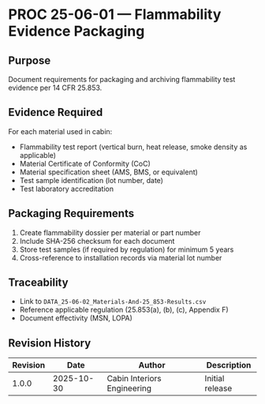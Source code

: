 # PROC 25-06-01 — Flammability Evidence Packaging

## Purpose
Document requirements for packaging and archiving flammability test evidence per 14 CFR 25.853.

## Evidence Required
For each material used in cabin:
- Flammability test report (vertical burn, heat release, smoke density as applicable)
- Material Certificate of Conformity (CoC)
- Material specification sheet (AMS, BMS, or equivalent)
- Test sample identification (lot number, date)
- Test laboratory accreditation

## Packaging Requirements
1. Create flammability dossier per material or part number
2. Include SHA-256 checksum for each document
3. Store test samples (if required by regulation) for minimum 5 years
4. Cross-reference to installation records via material lot number

## Traceability
- Link to `DATA_25-06-02_Materials-And-25_853-Results.csv`
- Reference applicable regulation (25.853(a), (b), (c), Appendix F)
- Document effectivity (MSN, LOPA)

## Revision History
| Revision | Date       | Author                     | Description     |
|----------|------------|----------------------------|-----------------|
| 1.0.0    | 2025-10-30 | Cabin Interiors Engineering | Initial release |
